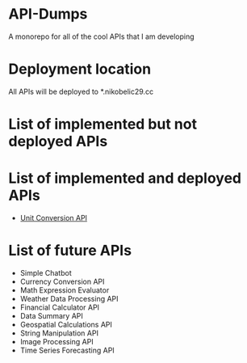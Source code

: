 # API-Dumps
A monorepo for all of the cool APIs that I am developing

# Deployment location

All APIs will be deployed to *.nikobelic29.cc

# List of implemented but not deployed APIs

# List of implemented and deployed APIs

* [Unit Conversion API](https://units.nikobelic29.cc/)

# List of future APIs

* Simple Chatbot
* Currency Conversion API
* Math Expression Evaluator
* Weather Data Processing API
* Financial Calculator API
* Data Summary API
* Geospatial Calculations API
* String Manipulation API
* Image Processing API
* Time Series Forecasting API
